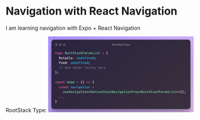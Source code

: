 # Navigation with React Navigation

I am learning navigation with Expo + React Navigation

RootStack Type:
<img src="./documentation/RootStackType.png" height="200px" />
